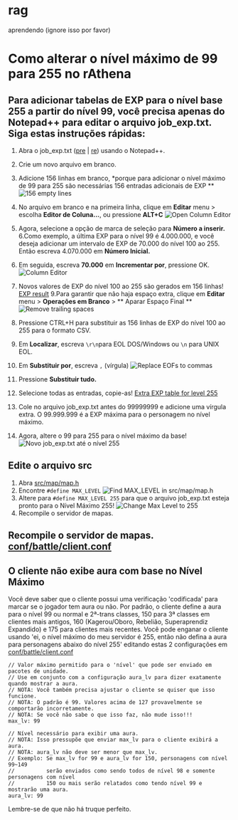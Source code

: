 # rag
aprendendo (ignore isso por favor)


# Como alterar o nível máximo de 99 para 255 no rAthena

## Para adicionar tabelas de EXP para o nível base 255 a partir do nível 99, você precisa apenas do Notepad++ para editar o arquivo job_exp.txt. Siga estas instruções rápidas:

  1. Abra o job_exp.txt ([pre](https://github.com/rathena/rathena/blob/master/db/pre-re/job_exp.txt) | [re](https://github.com/rathena/rathena/blob/master/db/re/job_exp.txt)) usando o Notepad++.

  2. Crie um novo arquivo em branco.
  3. Adicione 156 linhas em branco, *porque para adicionar o nível máximo de 99 para 255 são necessárias 156 entradas adicionais de EXP ** ![156 empty lines](http://pservero.com/wp-content/uploads/2016/12/Screenshot_221.png)
  4. No arquivo em branco e na primeira linha, clique em **Editar** menu > escolha **Editor de Coluna...**, ou pressione **ALT+C** ![Open Column Editor](http://pservero.com/wp-content/uploads/2016/12/Screenshot_210.png)
  5. Agora, selecione a opção de marca de seleção para **Número a inserir.**
  6.Como exemplo, a última EXP para o nível 99 é 4.000.000, e você deseja adicionar um intervalo de EXP de 70.000 do nível 100 ao 255. Então escreva 4.070.000 em **Número Inicial.**
  7. Em seguida, escreva **70.000** em **Incrementar por**, pressione OK. ![Column Editor](http://pservero.com/wp-content/uploads/2016/12/Screenshot_217.png)
  8. Novos valores de EXP do nível 100 ao 255 são gerados em 156 linhas! [EXP result](http://pservero.com/wp-content/uploads/2016/12/Screenshot_214.png)
  9.Para garantir que não haja espaço extra, clique em **Editar** menu > **Operações em Branco** > ** Aparar Espaço Final ** ![Remove trailing spaces](http://pservero.com/wp-content/uploads/2016/12/Screenshot_215.png)
  10. Pressione CTRL+H para substituir as 156 linhas de EXP do nível 100 ao 255 para o formato CSV.
  11. Em **Localizar**, escreva `\r\n`para EOL DOS/Windows ou `\n` para UNIX EOL.
  12. Em **Substituir por**, escreva  `,` (vírgula) ![Replace EOFs to commas](http://pservero.com/wp-content/uploads/2016/12/Screenshot_219.png)
  13. Pressione **Substituir tudo.**
  14. Selecione todas as entradas, copie-as! [Extra EXP table for level 255](http://pservero.com/wp-content/uploads/2016/12/Screenshot_220.png)
  15. Cole no arquivo job_exp.txt antes do 99999999 e adicione uma vírgula extra. O 99.999.999 é a EXP máxima para o personagem no nível máximo.
  16.	Agora, altere o 99 para 255 para o nível máximo da base! ![Novo job_exp.txt até o nível 255](http://pservero.com/wp-content/uploads/2016/12/Screenshot_218.png)


## Edite o arquivo src
  1. Abra [src/map/map.h](https://github.com/rathena/rathena/blob/master/src/map/map.h)
  2. Encontre `#define MAX_LEVEL` ![Find MAX_LEVEL in src/map/map.h](http://pservero.com/wp-content/uploads/2016/12/Screenshot_222.png)
  3. Altere para `#define MAX_LEVEL 255` para que o arquivo job_exp.txt esteja pronto para o Nível Máximo 255! ![Change Max Level to 255](http://pservero.com/wp-content/uploads/2016/12/Screenshot_223.png)
  4. Recompile o servidor de mapas.


## Recompile o servidor de mapas. [conf/battle/client.conf](https://github.com/rathena/rathena/blob/master/conf/battle/client.conf)

## O cliente não exibe aura com base no Nível Máximo
Você deve saber que o cliente possui uma verificação 'codificada' para marcar se o jogador tem aura ou não. Por padrão, o cliente define a aura para o nível 99 ou normal e 2ª-trans classes, 150 para 3ª classes em clientes mais antigos, 160 (Kagerou/Oboro, Rebelião, Superaprendiz Expandido) e 175 para clientes mais recentes.
Você pode enganar o cliente usando 'ei, o nível máximo do meu servidor é 255, então não defina a aura para personagens abaixo do nível 255' editando estas 2 configurações em  [conf/battle/client.conf](https://github.com/rathena/rathena/blob/master/conf/battle/client.conf)

```
// Valor máximo permitido para o 'nível' que pode ser enviado em pacotes de unidade.
// Use em conjunto com a configuração aura_lv para dizer exatamente quando mostrar a aura.
// NOTA: Você também precisa ajustar o cliente se quiser que isso funcione.
// NOTA: O padrão é 99. Valores acima de 127 provavelmente se comportarão incorretamente.
// NOTA: Se você não sabe o que isso faz, não mude isso!!!
max_lv: 99

// Nível necessário para exibir uma aura.
// NOTA: Isso pressupõe que enviar max_lv para o cliente exibirá a aura.
// NOTA: aura_lv não deve ser menor que max_lv.
// Exemplo: Se max_lv for 99 e aura_lv for 150, personagens com nível 99~149
//          serão enviados como sendo todos de nível 98 e somente personagens com nível
//          150 ou mais serão relatados como tendo nível 99 e mostrarão uma aura.
aura_lv: 99

```
Lembre-se de que não há truque perfeito.
